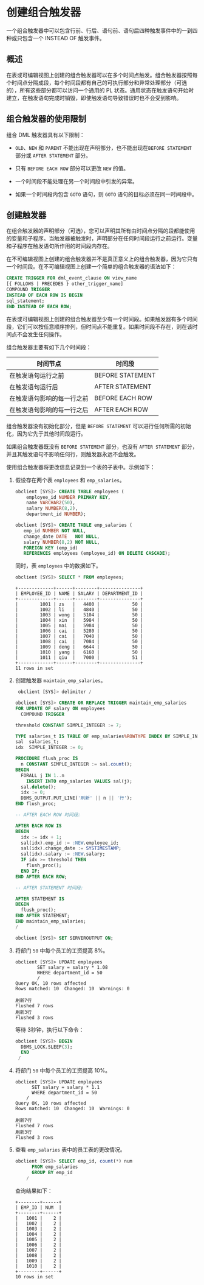 # 创建组合触发器

一个组合触发器中可以包含行前、行后、语句前、语句后四种触发事件中的一到四种或只包含一个 INSTEAD OF 触发事件。

## 概述

在表或可编辑视图上创建的组合触发器可以在多个时间点触发。组合触发器按照每个时间点分隔成段，每个时间段都有自己的可执行部分和异常处理部分（可选的），所有这些部分都可以访问一个通用的 PL 状态。通用状态在触发语句开始时建立，在触发语句完成时销毁，即使触发语句导致错误时也不会受到影响。

## 组合触发器的使用限制

组合 DML 触发器具有以下限制：

* `OLD`、`NEW` 和 `PARENT` 不能出现在声明部分，也不能出现在`BEFORE STATEMENT` 部分或 `AFTER STATEMENT` 部分。

* 只有 `BEFORE EACH ROW` 部分可以更改 `NEW` 的值。

* 一个时间段不能处理在另一个时间段中引发的异常。

* 如果一个时间段内包含 `GOTO` 语句，则 `GOTO` 语句的目标必须在同一时间段中。

## 创建触发器

在组合触发器的声明部分（可选），您可以声明其所有由时间点分隔的段都能使用的变量和子程序。当触发器被触发时，声明部分在任何时间段运行之前运行。变量和子程序在触发语句所作用的时间段内存在。

在不可编辑视图上创建的组合触发器并不是真正意义上的组合触发器，因为它只有一个时间段。在不可编辑视图上创建一个简单的组合触发器的语法如下：

```sql
CREATE TRIGGER FOR dml_event_clause ON view_name
[{ FOLLOWS | PRECEDES } other_trigger_name]
COMPOUND TRIGGER
INSTEAD OF EACH ROW IS BEGIN
sql_statement;
END INSTEAD OF EACH ROW;
```

在表或可编辑视图上创建的组合触发器至少有一个时间段。如果触发器有多个时间段，它们可以按任意顺序排列，但时间点不能重复。如果时间段不存在，则在该时间点不会发生任何操作。

组合触发器主要有如下几个时间段：

|时间节点                 |     时间段         |
|------------------------|--------------------|
|在触发语句运行之前        |   BEFORE STATEMENT|
|在触发语句运行后          |   AFTER STATEMENT |
|在触发语句影响的每一行之前 |   BEFORE EACH ROW |
|在触发语句影响的每一行之后 |   AFTER EACH ROW  |

组合触发器没有初始化部分，但是 `BEFORE STATEMENT` 可以进行任何所需的初始化，因为它先于其他时间段运行。

如果组合触发器既没有 `BEFORE STATEMENT` 部分，也没有 `AFTER STATEMENT` 部分，并且其触发语句不影响任何行，则触发器永远不会触发。

使用组合触发器将更改信息记录到一个表的子表中。示例如下：

1. 假设存在两个表 `employees` 和 `emp_salaries`。

   ```sql
   obclient [SYS]> CREATE TABLE employees ( 
       employee_id NUMBER PRIMARY KEY, 
       name VARCHAR2(50), 
       salary NUMBER(8,2),
       department_id NUMBER);
   ```

   ```sql
   obclient [SYS]> CREATE TABLE emp_salaries (
      emp_id NUMBER NOT NULL,
      change_date DATE   NOT NULL,
      salary NUMBER(8,2) NOT NULL,
      FOREIGN KEY (emp_id)
      REFERENCES employees (employee_id) ON DELETE CASCADE);
   ```

   同时，表 `employees` 中的数据如下。

   ```sql
   obclient [SYS]> SELECT * FROM employees;
   ```

   ```shell
   +-------------+------+--------+---------------+
   | EMPLOYEE_ID | NAME | SALARY | DEPARTMENT_ID |
   +-------------+------+--------+---------------+
   |        1001 | zs   |   4400 |            50 |
   |        1002 | li   |   4840 |            50 |
   |        1003 | wong |   5104 |            50 |
   |        1004 | xin  |   5984 |            50 |
   |        1005 | mai  |   5984 |            50 |
   |        1006 | cai  |   5280 |            50 |
   |        1007 | cai  |   7040 |            50 |
   |        1008 | cai  |   7084 |            50 |
   |        1009 | deng |   6644 |            50 |
   |        1010 | yang |   6160 |            50 |
   |        1011 | qiu  |   7000 |            51 |
   +-------------+------+--------+---------------+
   11 rows in set
   ```

2. 创建触发器 `maintain_emp_salaries`。

   ```sql
    obclient [SYS]> delimiter /
   ```
 
    ```sql 
    obclient [SYS]> CREATE OR REPLACE TRIGGER maintain_emp_salaries
    FOR UPDATE OF salary ON employees
      COMPOUND TRIGGER

    threshold CONSTANT SIMPLE_INTEGER := 7;

    TYPE salaries_t IS TABLE OF emp_salaries%ROWTYPE INDEX BY SIMPLE_INTEGER;
    sal  salaries_t;
    idx  SIMPLE_INTEGER := 0;

    PROCEDURE flush_proc IS
      n CONSTANT SIMPLE_INTEGER := sal.count();
    BEGIN
      FORALL j IN 1..n
        INSERT INTO emp_salaries VALUES sal(j);
      sal.delete();
      idx := 0;
      DBMS_OUTPUT.PUT_LINE('刷新' || n || '行');
    END flush_proc;

    -- AFTER EACH ROW 时间段:

    AFTER EACH ROW IS
    BEGIN
      idx := idx + 1;
      sal(idx).emp_id := :NEW.employee_id;
      sal(idx).change_date := SYSTIMESTAMP;
      sal(idx).salary := :NEW.salary;
      IF idx >= threshold THEN
        flush_proc();
      END IF;
    END AFTER EACH ROW;

    -- AFTER STATEMENT 时间段:

    AFTER STATEMENT IS
    BEGIN
      flush_proc();
    END AFTER STATEMENT;
    END maintain_emp_salaries;
    /
    ```
    
    ```sql
    obclient [SYS]> SET SERVEROUTPUT ON;
    ```

3. 将部门 `50` 中每个员工的工资提高 8%。

    ```shell
    obclient [SYS]> UPDATE employees
            SET salary = salary * 1.08
            WHERE department_id = 50
            /
    Query OK, 10 rows affected 
    Rows matched: 10  Changed: 10  Warnings: 0

    刷新7行
    Flushed 7 rows
    刷新3行
    Flushed 3 rows
    ```

    等待 3秒钟，执行以下命令：

    ```sql
    obclient [SYS]> BEGIN
      DBMS_LOCK.SLEEP(3);
      END
     /
    ```

4. 将部门 `50` 中每个员工的工资提高 10%。

    ```shell
    obclient [SYS]> UPDATE employees
          SET salary = salary * 1.1
          WHERE department_id = 50
        /
    Query OK, 10 rows affected 
    Rows matched: 10  Changed: 10  Warnings: 0

    刷新7行
    Flushed 7 rows
    刷新3行
    Flushed 3 rows
    ```

5. 查看 `emp_salaries` 表中的员工表的更改情况。

    ```sql
    obclient [SYS]> SELECT emp_id, count(*) num
          FROM emp_salaries
          GROUP BY emp_id
        /
    ```

    查询结果如下：

    ```shell
    +--------+------+
    | EMP_ID | NUM  |
    +--------+------+
    |   1001 |    2 |
    |   1002 |    2 |
    |   1003 |    2 |
    |   1004 |    2 |
    |   1005 |    2 |
    |   1006 |    2 |
    |   1007 |    2 |
    |   1008 |    2 |
    |   1009 |    2 |
    |   1010 |    2 |
    +--------+------+
    10 rows in set
    ```

